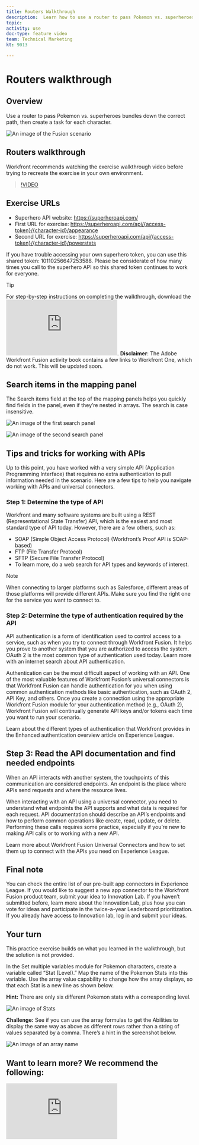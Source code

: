 ```yaml
---
title: Routers Walkthrough
description:  Learn how to use a router to pass Pokemon vs. superheroes bundles down the correct path in [!DNL Adobe Workfront Fusion].
topic: 
activity: use
doc-type: feature video
team: Technical Marketing
kt: 9013 

---
```

# Routers walkthrough

## Overview

Use a router to pass Pokemon vs. superheroes bundles down the correct path, then create a task for each character.

![An image of the Fusion scenario](assets/universal-connectors-and-routing-2.png)

## Routers walkthrough

Workfront recommends watching the exercise walkthrough video before trying to recreate the exercise in your own environment.

>[!VIDEO](https://video.tv.adobe.com/v/335272/?quality=12)

## Exercise URLs

* Superhero API website: https://superheroapi.com/
* First URL for exercise: https://superheroapi.com/api/{access-token}/{character-id}/appearance
* Second URL for exercise: https://superheroapi.com/api/{access-token}/{character-id}/powerstats

If you have trouble accessing your own superhero token, you can use this shared token: 10110256647253588. Please be considerate of how many times you call to the superhero API so this shared token continues to work for everyone.

>[!TIP]
>
>For step-by-step instructions on completing the walkthrough, download the ![Adobe Workfront Fusion activity book](https://experienceleague.adobe.com/docs/workfront-learn/tutorials-workfront/fusion/adobe-workfront-fusion-activity-book.pdf). **Disclaimer**: The Adobe Workfront Fusion activity book contains a few links to Workfront One, which do not work. This will be updated soon.


## Search items in the mapping panel

The Search items field at the top of the mapping panels helps you quickly find fields in the panel, even if they’re nested in arrays. The search is case insensitive.

![An image of the first search panel](assets/universal-connectors-and-routing-3.png)

![An image of the second search panel](assets/universal-connectors-and-routing-4.png)

## Tips and tricks for working with APIs

Up to this point, you have worked with a very simple API (Application Programming Interface) that requires no extra authentication to pull information needed in the scenario. Here are a few tips to help you navigate working with APIs and universal connectors.

### Step 1: Determine the type of API

Workfront and many software systems are built using a REST (Representational State Transfer) API, which is the easiest and most standard type of API today. However, there are a few others, such as:

* SOAP (Simple Object Access Protocol) (Workfront’s Proof API is SOAP-based)
* FTP (File Transfer Protocol)
* SFTP (Secure File Transfer Protocol)
* To learn more, do a web search for API types and keywords of interest.

>[!NOTE]
>
>When connecting to larger platforms such as Salesforce, different areas of those platforms will provide different APIs. Make sure you find the right one for the service you want to connect to. 

### Step 2: Determine the type of authentication required by the API

API authentication is a form of identification used to control access to a service, such as when you try to connect through Workfront Fusion. It helps you prove to another system that you are authorized to access the system. OAuth 2 is the most common type of authentication used today. Learn more with an internet search about API authentication. 

Authentication can be the most difficult aspect of working with an API. One of the most valuable features of Workfront Fusion’s universal connectors is that Workfront Fusion can handle authentication for you when using common authentication methods like basic authentication, such as OAuth 2, API Key, and others. Once you create a connection using the appropriate Workfront Fusion module for your authentication method (e.g., OAuth 2), Workfront Fusion will continually generate API keys and/or tokens each time you want to run your scenario. 

Learn about the different types of authentication that Workfront provides in the Enhanced authentication overview article on Experience League.

## Step 3: Read the API documentation and find needed endpoints

When an API interacts with another system, the touchpoints of this communication are considered endpoints. An endpoint is the place where APIs send requests and where the resource lives.

When interacting with an API using a universal connector, you need to understand what endpoints the API supports and what data is required for each request. API documentation should describe an API’s endpoints and how to perform common operations like create, read, update, or delete. Performing these calls requires some practice, especially if you’re new to making API calls or to working with a new API.

Learn more about Workfront Fusion Universal Connectors and how to set them up to connect with the APIs you need on Experience League.

## Final note

You can check the entire list of our pre-built app connectors in Experience League. If you would like to suggest a new app connector to the Workfront Fusion product team, submit your idea to Innovation Lab. If you haven’t submitted before, learn more about the Innovation Lab, plus how you can vote for ideas and participate in the twice-a-year Leaderboard prioritization. If you already have access to Innovation lab, log in and submit your ideas.

## Your turn

This practice exercise builds on what you learned in the walkthrough, but the solution is not provided.

In the Set multiple variables module for Pokemon characters, create a variable called “Stat (Level).” Map the name of the Pokemon Stats into this variable. Use the array value capability to change how the array displays, so that each Stat is a new line as shown below.

**Hint:** There are only six different Pokemon stats with a corresponding level.

![An image of Stats](assets/universal-connectors-and-routing-5.png)

**Challenge:** See if you can use the array formulas to get the Abilities to display the same way as above as different rows rather than a string of values separated by a comma. There’s a hint in the screenshot below. 

![An image of an array name](assets/universal-connectors-and-routing-6.png)

## Want to learn more? We recommend the following:

![Workfront Fusion documentation](https://experienceleague.adobe.com/docs/workfront/using/adobe-workfront-fusion/workfront-fusion-2.html?lang=en)

